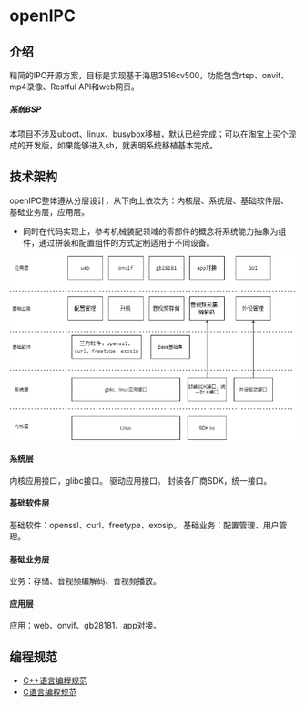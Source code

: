 # openIPC

## 介绍
精简的IPC开源方案，目标是实现基于海思3516cv500，功能包含rtsp、onvif、mp4录像、Restful API和web网页。
##### 系统BSP
本项目不涉及uboot、linux、busybox移植，默认已经完成；可以在淘宝上买个现成的开发版，如果能够进入sh，就表明系统移植基本完成。

## 技术架构
openIPC整体遵从分层设计，从下向上依次为：内核层、系统层、基础软件层、基础业务层，应用层。
- 同时在代码实现上，参考机械装配领域的零部件的概念将系统能力抽象为组件，通过拼装和配置组件的方式定制适用于不同设备。

![](./doc/zh/figures/架构.png)

#### 系统层
内核应用接口，glibc接口。
驱动应用接口。
封装各厂商SDK，统一接口。

#### 基础软件层
基础软件：openssl、curl、freetype、exosip。
基础业务：配置管理、用户管理。

#### 基础业务层
业务：存储、音视频编解码、音视频播放。

#### 应用层
应用：web、onvif、gb28181、app对接。

## 编程规范
-   [C++语言编程规范](doc/编程规范/microbt-cpp-coding-style-guide.md)
-   [C语言编程规范](doc/编程规范/microbt-c-coding-style-guide.md)